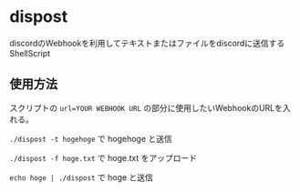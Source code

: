# dispost

discordのWebhookを利用してテキストまたはファイルをdiscordに送信するShellScript

## 使用方法

スクリプトの `url=YOUR WEBHOOK URL` の部分に使用したいWebhookのURLを入れる。

`./dispost -t hogehoge` で hogehoge と送信

`./dispost -f hoge.txt` で hoge.txt をアップロード

`echo hoge | ./dispost` で hoge と送信
